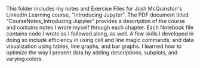 This folder includes my notes and Exercise Files for Josh McQuinston's LinkedIn Learning course, "Introducing Jupyter".  The PDF document titled "CourseNotes_Introducing Jupyter" provides a description of the course and contains notes I wrote myself through each chapter. Each Notebook file contains code I wrote as I followed along, as well. A few skills I developed in doing so include efficiency in using cell and line magic commands, and data visualization using tables, line graphs, and bar graphs. I learned how to optimize the way I present data by adding descriptions, subplots, and varying colors. 
